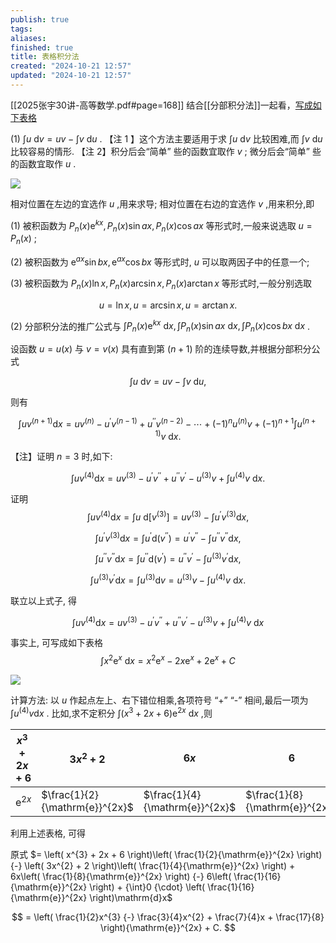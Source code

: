 ```yaml
---
publish: true
tags: 
aliases: 
finished: true
title: 表格积分法
created: "2024-10-21 12:57"
updated: "2024-10-21 12:57"
---
```

[[2025张宇30讲-高等数学.pdf#page=168]]
结合[[分部积分法]]一起看，[写成如下表格](obsidian://bookmaster?type=open-book&bid=GdmjFWSvPKSCJmGt&aid=8373467e-01d4-565d-ad74-013cf7f9baf5&page=168)

(1) ${\int}u\mathrm{\ d}v = uv {-} {\int}v\mathrm{\ d}u$ .
【注 1 】这个方法主要适用于求 ${\int}u\mathrm{\ d}v$ 比较困难,而 ${\int}v\mathrm{\ d}u$ 比较容易的情形.
【注 2】积分后会“简单” 些的函数宜取作 $v$ ; 微分后会“简单” 些的函数宜取作 $u$ . 

![](https://img.hwenyi.tech/202410212103636.webp)

相对位置在左边的宜选作 $u$ ,用来求导; 相对位置在右边的宜选作 $v$ ,用来积分,即

(1) 被积函数为 $P_{n}(x){\mathrm{e}}^{kx},P_{n}(x)\sin ax,P_{n}(x)\cos ax$ 等形式时,一般来说选取 $u = P_{n}(x)$ ;

(2) 被积函数为 ${\mathrm{e}}^{ax}\sin bx,{\mathrm{e}}^{ax}\cos bx$ 等形式时, $u$ 可以取两因子中的任意一个;

(3) 被积函数为 $P_{n}(x)\ln x,P_{n}(x)\arcsin x,P_{n}(x)\arctan x$ 等形式时,一般分别选取

$$
u = \ln x,u = \arcsin x,u = \arctan x.
$$

(2) 分部积分法的推广公式与 ${\int}P_{n}(x){\mathrm{e}}^{kx}\mathrm{\ d}x,{\int}P_{n}(x)\sin ax\mathrm{\ d}x,{\int}P_{n}(x)\cos bx\mathrm{\ d}x$ .

设函数 $u = u(x)$ 与 $v = v(x)$ 具有直到第 $(n + 1)$ 阶的连续导数,并根据分部积分公式

$$
{\int}u\mathrm{\ d}v = uv {-} {\int}v\mathrm{\ d}u,
$$

则有

$$
{\int}uv^{(n + 1)}\mathrm{d}x = uv^{(n)} {-} u^{{\prime}}v^{(n {-} 1)} + u^{{\prime}{\prime}}v^{(n {-} 2)} {-} {\cdots} + {({-}1)}^{n}u^{(n)}v + {({-}1)}^{n + 1}{\int}u^{(n + 1)}v\mathrm{\ d}x.
$$

【注】证明 $n = 3$ 时,如下:

$$
{\int}uv^{(4)}\mathrm{d}x = uv^{(3)} {-} u^{{\prime}}v^{{\prime}{\prime}} + u^{{\prime}{\prime}}v^{{\prime}} {-} u^{(3)}v + {\int}u^{(4)}v\mathrm{\ d}x.
$$

证明
$$
{\int}uv^{(4)}\mathrm{d}x = {\int}u\mathrm{\ d}\left\lbrack v^{(3)} \right\rbrack = uv^{(3)} {-} {\int}u^{{\prime}}v^{(3)}\mathrm{d}x,
$$

$$
{\int}u^{{\prime}}v^{(3)}\mathrm{d}x = {\int}u^{{\prime}}\mathrm{d}\left( v^{{\prime}{\prime}} \right) = u^{{\prime}}v^{{\prime}{\prime}} {-} {\int}u^{{\prime}{\prime}}v^{{\prime}{\prime}}\mathrm{d}x,
$$

$$
{\int}u^{{\prime}{\prime}}v^{{\prime}{\prime}}\mathrm{d}x = {\int}u^{{\prime}{\prime}}\mathrm{d}\left( v^{{\prime}} \right) = u^{{\prime}{\prime}}v^{{\prime}} {-} {\int}u^{(3)}v^{{\prime}}\mathrm{d}x,
$$

$$
{\int}u^{(3)}v^{{\prime}}\mathrm{d}x = {\int}u^{(3)}\mathrm{d}v = u^{(3)}v {-} {\int}u^{(4)}v\mathrm{\ d}x.
$$

联立以上式子, 得

$$
{\int}uv^{(4)}\mathrm{d}x = uv^{(3)} {-} u^{{\prime}}v^{{\prime}{\prime}} + u^{{\prime}{\prime}}v^{{\prime}} {-} u^{(3)}v + {\int}u^{(4)}v\mathrm{\ d}x
$$

事实上, 可写成如下表格
$$
{\int}x^{2}{\mathrm{e}}^{x}\mathrm{\ d}x = x^{2}{\mathrm{e}}^{x} {-} 2x{\mathrm{e}}^{x} + 2{\mathrm{e}}^{x} + C
$$

![](https://img.hwenyi.tech/202410212104627.webp)

计算方法: 以 $u$ 作起点左上、右下错位相乘,各项符号 “+” “-” 相间,最后一项为 ${\int}u^{(4)}v\mathrm{d}x$ .  比如,求不定积分 ${\int}\left( x^{3} + 2x + 6 \right){\mathrm{e}}^{2x}\mathrm{\ d}x$ ,则

| $x^{3} + 2x + 6$    | $3x^{2} + 2$                   | $6x$                           | 6                              | 0                               |
| ------------------- | ------------------------------ | ------------------------------ | ------------------------------ | ------------------------------- |
| ${\mathrm{e}}^{2x}$ | $\frac{1}{2}{\mathrm{e}}^{2x}$ | $\frac{1}{4}{\mathrm{e}}^{2x}$ | $\frac{1}{8}{\mathrm{e}}^{2x}$ | $\frac{1}{16}{\mathrm{e}}^{2x}$ |

利用上述表格, 可得

原式 $= \left( x^{3} + 2x + 6 \right)\left( \frac{1}{2}{\mathrm{e}}^{2x} \right) {-} \left( 3x^{2} + 2 \right)\left( \frac{1}{4}{\mathrm{e}}^{2x} \right) + 6x\left( \frac{1}{8}{\mathrm{e}}^{2x} \right) {-} 6\left( \frac{1}{16}{\mathrm{e}}^{2x} \right) + {\int}0 {\cdot} \left( \frac{1}{16}{\mathrm{e}}^{2x} \right)\mathrm{d}x$

$$
= \left( \frac{1}{2}x^{3} {-} \frac{3}{4}x^{2} + \frac{7}{4}x + \frac{17}{8} \right){\mathrm{e}}^{2x} + C.
$$
